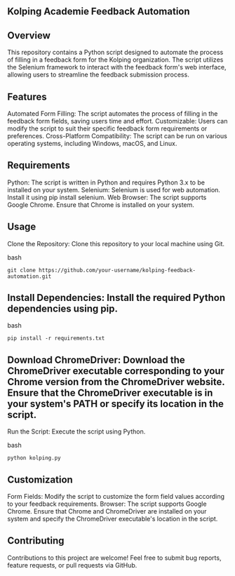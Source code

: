 ## Kolping Academie Feedback Automation

## Overview

This repository contains a Python script designed to automate the process of filling in a feedback form for the Kolping organization. The script utilizes the Selenium framework to interact with the feedback form's web interface, allowing users to streamline the feedback submission process.

## Features

  Automated Form Filling: The script automates the process of filling in the feedback form fields, saving users time and effort.
  Customizable: Users can modify the script to suit their specific feedback form requirements or preferences.
  Cross-Platform Compatibility: The script can be run on various operating systems, including Windows, macOS, and Linux.

## Requirements

  Python: The script is written in Python and requires Python 3.x to be installed on your system.
  Selenium: Selenium is used for web automation. Install it using pip install selenium.
  Web Browser: The script supports Google Chrome. Ensure that Chrome is installed on your system.

## Usage

  Clone the Repository: Clone this repository to your local machine using Git.

  bash

    git clone https://github.com/your-username/kolping-feedback-automation.git

## Install Dependencies: Install the required Python dependencies using pip.

  bash

    pip install -r requirements.txt

## Download ChromeDriver: Download the ChromeDriver executable corresponding to your Chrome version from the ChromeDriver website. Ensure that the ChromeDriver executable is in your system's PATH or specify its location in the script.

Run the Script: Execute the script using Python.

bash

    python kolping.py

## Customization

  Form Fields: Modify the script to customize the form field values according to your feedback requirements.
  Browser: The script supports Google Chrome. Ensure that Chrome and ChromeDriver are installed on your system and specify the ChromeDriver executable's location in the script.

## Contributing

Contributions to this project are welcome! Feel free to submit bug reports, feature requests, or pull requests via GitHub.
